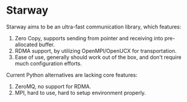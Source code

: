 # Starway

Starway aims to be an ultra-fast communication library, which features:

1. Zero Copy, supports sending from pointer and receiving into pre-allocated buffer.
2. RDMA support, by utilizing OpenMPI/OpenUCX for transportation.
3. Ease of use, generally should work out of the box, and don't require much configuration efforts.

Current Python alternatives are lacking core features:

1. ZeroMQ, no support for RDMA.
2. MPI, hard to use, hard to setup environment properly.
